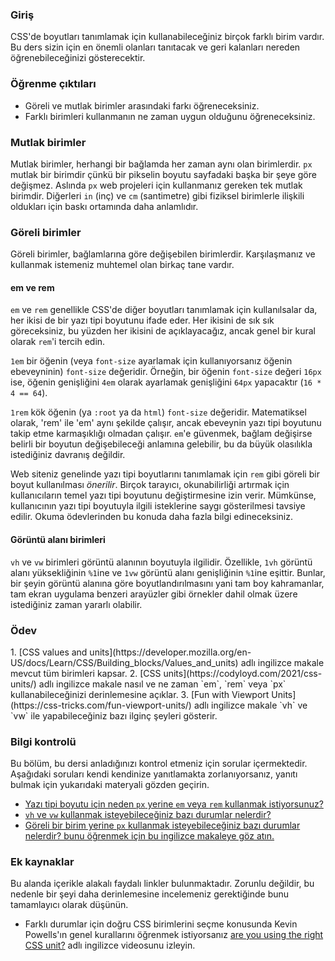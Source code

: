 ### Giriş
CSS'de boyutları tanımlamak için kullanabileceğiniz birçok farklı birim vardır. Bu ders sizin için en önemli olanları tanıtacak ve geri kalanları nereden öğrenebileceğinizi gösterecektir.

### Öğrenme çıktıları

* Göreli ve mutlak birimler arasındaki farkı öğreneceksiniz.
* Farklı birimleri kullanmanın ne zaman uygun olduğunu öğreneceksiniz.

### Mutlak birimler

Mutlak birimler, herhangi bir bağlamda her zaman aynı olan birimlerdir. `px` mutlak bir birimdir çünkü bir pikselin boyutu sayfadaki başka bir şeye göre değişmez. Aslında `px` web projeleri için kullanmanız gereken tek mutlak birimdir. Diğerleri `in` (inç) ve `cm` (santimetre) gibi fiziksel birimlerle ilişkili oldukları için baskı ortamında daha anlamlıdır.

### Göreli birimler

Göreli birimler, bağlamlarına göre değişebilen birimlerdir. Karşılaşmanız ve kullanmak istemeniz muhtemel olan birkaç tane vardır.

#### em ve rem

`em` ve `rem` genellikle CSS'de diğer boyutları tanımlamak için kullanılsalar da, her ikisi de bir yazı tipi boyutunu ifade eder. Her ikisini de sık sık göreceksiniz, bu yüzden her ikisini de açıklayacağız, ancak genel bir kural olarak `rem`'i tercih edin.

`1em` bir öğenin (veya `font-size` ayarlamak için kullanıyorsanız öğenin ebeveyninin) `font-size` değeridir. Örneğin, bir öğenin `font-size` değeri `16px` ise, öğenin genişliğini `4em` olarak ayarlamak genişliğini `64px` yapacaktır (`16 * 4 == 64`).

`1rem` kök öğenin (ya `:root` ya da `html`) `font-size` değeridir. Matematiksel olarak, 'rem' ile 'em' aynı şekilde çalışır, ancak ebeveynin yazı tipi boyutunu takip etme karmaşıklığı olmadan çalışır. `em`'e güvenmek, bağlam değişirse belirli bir boyutun değişebileceği anlamına gelebilir, bu da büyük olasılıkla istediğiniz davranış değildir.

Web siteniz genelinde yazı tipi boyutlarını tanımlamak için `rem` gibi göreli bir boyut kullanılması _önerilir_. Birçok tarayıcı, okunabilirliği artırmak için kullanıcıların temel yazı tipi boyutunu değiştirmesine izin verir. Mümkünse, kullanıcının yazı tipi boyutuyla ilgili isteklerine saygı gösterilmesi tavsiye edilir. Okuma ödevlerinden bu konuda daha fazla bilgi edineceksiniz.

#### Görüntü alanı birimleri

`vh` ve `vw` birimleri görüntü alanının boyutuyla ilgilidir. Özellikle, `1vh` görüntü alanı yüksekliğinin `%1`ine ve `1vw` görüntü alanı genişliğinin `%1`ine eşittir. Bunlar, bir şeyin görüntü alanına göre boyutlandırılmasını yani tam boy kahramanlar, tam ekran uygulama benzeri arayüzler gibi örnekler dahil olmak üzere istediğiniz zaman yararlı olabilir.

### Ödev
<div class="lesson-content__panel" markdown="1">
1. [CSS values and units](https://developer.mozilla.org/en-US/docs/Learn/CSS/Building_blocks/Values_and_units) adlı ingilizce makale mevcut tüm birimleri kapsar.
2. [CSS units](https://codyloyd.com/2021/css-units/) adlı ingilizce makale nasıl ve ne zaman `em`, `rem` veya `px` kullanabileceğinizi derinlemesine açıklar.
3. [Fun with Viewport Units](https://css-tricks.com/fun-viewport-units/) adlı ingilizce makale `vh` ve `vw` ile yapabileceğiniz bazı ilginç şeyleri gösterir.
</div>

### Bilgi kontrolü

Bu bölüm, bu dersi anladığınızı kontrol etmeniz için sorular içermektedir. Aşağıdaki soruları kendi kendinize yanıtlamakta zorlanıyorsanız, yanıtı bulmak için yukarıdaki materyali gözden geçirin.

- [Yazı tipi boyutu için neden `px` yerine `em` veya `rem` kullanmak istiyorsunuz?](#em-ve-rem)
- [`vh` ve `vw` kullanmak isteyebileceğiniz bazı durumlar nelerdir?](#görüntü-alanı-birimleri)
- [Göreli bir birim yerine `px` kullanmak isteyebileceğiniz bazı durumlar nelerdir? bunu öğrenmek için bu ingilizce makaleye göz atın.](https://codyloyd.com/2021/css-units/)

### Ek kaynaklar

Bu alanda içerikle alakalı faydalı linkler bulunmaktadır. Zorunlu değildir, bu nedenle bir şeyi daha derinlemesine incelemeniz gerektiğinde bunu tamamlayıcı olarak düşünün.

* Farklı durumlar için doğru CSS birimlerini seçme konusunda Kevin Powells'ın genel kurallarını öğrenmek istiyorsanız [are you using the right CSS unit?](https://www.youtube.com/watch?v=N5wpD9Ov_To) adlı ingilizce videosunu izleyin. 
